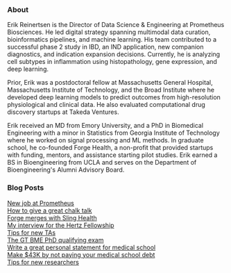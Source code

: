 ### About
Erik Reinertsen is the Director of Data Science & Engineering at Prometheus Biosciences. He led digital strategy spanning multimodal data curation, bioinformatics pipelines, and machine learning. His team contributed to a successful phase 2 study in IBD, an IND application, new companion diagnostics, and indication expansion decisions. Currently, he is analyzing cell subtypes in inflammation using histopathology, gene expression, and deep learning.

Prior, Erik was a postdoctoral fellow at Massachusetts General Hospital, Massachusetts Institute of Technology, and the Broad Institute where he developed deep learning models to predict outcomes from high-resolution physiological and clinical data. He also evaluated computational drug discovery startups at Takeda Ventures.

Erik received an MD from Emory University, and a PhD in Biomedical Engineering with a minor in Statistics from Georgia Institute of Technology where he worked on signal processing and ML methods. In graduate school, he co-founded Forge Health, a non-profit that provided startups with funding, mentors, and assistance starting pilot studies. Erik earned a BS in Bioengineering from UCLA and serves on the Department of Bioengineering's Alumni Advisory Board.

### Blog Posts
[New job at Prometheus](/posts/prometheus.md)  
[How to give a great chalk talk](/posts/chalk-talk.md)  
[Forge merges with Sling Health](/posts/forge.md)  
[My interview for the Hertz Fellowship](/posts/hertz-interview.md)  
[Tips for new TAs](/posts/tips-for-taing.md)  
[The GT BME PhD qualifying exam](/posts/gtbme-quals.md)  
[Write a great personal statement for medical school](/posts/ps.md)  
[Make $43K by not paying your medical school debt](/posts/roth.md)  
[Tips for new researchers](/posts/tips-for-researchers.md)

